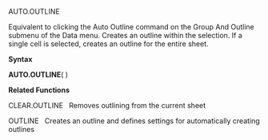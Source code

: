 AUTO.OUTLINE

Equivalent to clicking the Auto Outline command on the Group And Outline
submenu of the Data menu. Creates an outline within the selection. If a
single cell is selected, creates an outline for the entire sheet.

**Syntax**

**AUTO.OUTLINE**( )

**Related Functions**

CLEAR.OUTLINE   Removes outlining from the current sheet

OUTLINE   Creates an outline and defines settings for automatically
creating outlines


